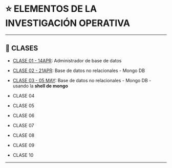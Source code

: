 # :star: ELEMENTOS DE LA INVESTIGACIÓN OPERATIVA

---

## :book: CLASES

- [CLASE 01 - 14APR](https://github.com/eugenia1984/UTN-FRSR-Programacion/blob/main/2do_anio_1er_semestre/elementos_de_la_investigacion_operativa/clase01.md): Administrador de base de datos

- [CLASE 02 - 21APR](https://github.com/eugenia1984/UTN-FRSR-Programacion/blob/main/2do_anio_1er_semestre/elementos_de_la_investigacion_operativa/clase02.md): Base de datos no relacionales - Mongo DB

- [CLASE 03 - 05 MAY](https://github.com/eugenia1984/UTN-FRSR-Programacion/blob/main/2do_anio_1er_semestre/elementos_de_la_investigacion_operativa/clase03.md): Base de datos no relacionales - Mongo DB - usando la **shell de mongo**

- CLASE 04

- CLASE 05

- CLASE 06

- CLASE 07

- CLASE 08

- CLASE 09

- CLASE 10

---
